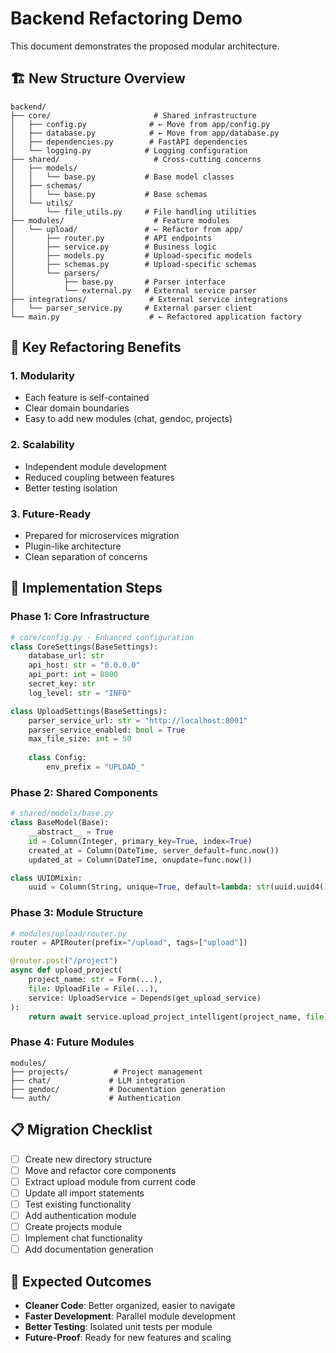 # Backend Refactoring Demo

This document demonstrates the proposed modular architecture.

## 🏗️ New Structure Overview

```
backend/
├── core/                       # Shared infrastructure
│   ├── config.py              # ← Move from app/config.py
│   ├── database.py            # ← Move from app/database.py
│   ├── dependencies.py        # FastAPI dependencies
│   └── logging.py            # Logging configuration
├── shared/                     # Cross-cutting concerns
│   ├── models/
│   │   └── base.py           # Base model classes
│   ├── schemas/
│   │   └── base.py           # Base schemas
│   └── utils/
│       └── file_utils.py     # File handling utilities
├── modules/                    # Feature modules
│   └── upload/               # ← Refactor from app/
│       ├── router.py         # API endpoints
│       ├── service.py        # Business logic
│       ├── models.py         # Upload-specific models
│       ├── schemas.py        # Upload-specific schemas
│       └── parsers/
│           ├── base.py       # Parser interface
│           └── external.py   # External service parser
├── integrations/              # External service integrations
│   └── parser_service.py     # External parser client
└── main.py                    # ← Refactored application factory
```

## 🔧 Key Refactoring Benefits

### 1. Modularity
- Each feature is self-contained
- Clear domain boundaries
- Easy to add new modules (chat, gendoc, projects)

### 2. Scalability  
- Independent module development
- Reduced coupling between features
- Better testing isolation

### 3. Future-Ready
- Prepared for microservices migration
- Plugin-like architecture
- Clean separation of concerns

## 🚀 Implementation Steps

### Phase 1: Core Infrastructure
```python
# core/config.py - Enhanced configuration
class CoreSettings(BaseSettings):
    database_url: str
    api_host: str = "0.0.0.0"
    api_port: int = 8000
    secret_key: str
    log_level: str = "INFO"

class UploadSettings(BaseSettings):
    parser_service_url: str = "http://localhost:8001"
    parser_service_enabled: bool = True
    max_file_size: int = 50
    
    class Config:
        env_prefix = "UPLOAD_"
```

### Phase 2: Shared Components
```python
# shared/models/base.py
class BaseModel(Base):
    __abstract__ = True
    id = Column(Integer, primary_key=True, index=True)
    created_at = Column(DateTime, server_default=func.now())
    updated_at = Column(DateTime, onupdate=func.now())

class UUIDMixin:
    uuid = Column(String, unique=True, default=lambda: str(uuid.uuid4()))
```

### Phase 3: Module Structure
```python
# modules/upload/router.py
router = APIRouter(prefix="/upload", tags=["upload"])

@router.post("/project")
async def upload_project(
    project_name: str = Form(...),
    file: UploadFile = File(...),
    service: UploadService = Depends(get_upload_service)
):
    return await service.upload_project_intelligent(project_name, file)
```

### Phase 4: Future Modules
```
modules/
├── projects/          # Project management
├── chat/             # LLM integration  
├── gendoc/           # Documentation generation
└── auth/             # Authentication
```

## 📋 Migration Checklist

- [ ] Create new directory structure
- [ ] Move and refactor core components
- [ ] Extract upload module from current code
- [ ] Update all import statements
- [ ] Test existing functionality
- [ ] Add authentication module
- [ ] Create projects module
- [ ] Implement chat functionality
- [ ] Add documentation generation

## 🎯 Expected Outcomes

- **Cleaner Code**: Better organized, easier to navigate
- **Faster Development**: Parallel module development
- **Better Testing**: Isolated unit tests per module
- **Future-Proof**: Ready for new features and scaling 